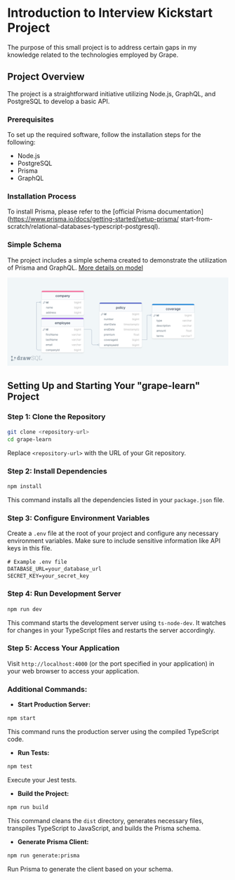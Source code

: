 # Introduction to Interview Kickstart Project

The purpose of this small project is to address certain gaps in my knowledge related to the technologies employed by Grape.

## Project Overview

The project is a straightforward initiative utilizing Node.js, GraphQL, and PostgreSQL to develop a basic API.

### Prerequisites

To set up the required software, follow the installation steps for the following:

- Node.js
- PostgreSQL
- Prisma
- GraphQL


### Installation Process

To install Prisma, please refer to the [official Prisma documentation](https://www.prisma.io/docs/getting-started/setup-prisma/
start-from-scratch/relational-databases-typescript-postgresql).

### Simple Schema 

The project includes a simple schema created to demonstrate the utilization of Prisma and GraphQL. [More details on model](doc/schema.md)

![Database Schema](doc/db_schema.png)



## Setting Up and Starting Your "grape-learn" Project

### Step 1: Clone the Repository

```bash
git clone <repository-url>
cd grape-learn
```

Replace `<repository-url>` with the URL of your Git repository.

### Step 2: Install Dependencies

```bash
npm install
```

This command installs all the dependencies listed in your `package.json` file.

### Step 3: Configure Environment Variables

Create a `.env` file at the root of your project and configure any necessary environment variables. Make sure to include sensitive information like API keys in this file.

```env
# Example .env file
DATABASE_URL=your_database_url
SECRET_KEY=your_secret_key
```

### Step 4: Run Development Server

```bash
npm run dev
```

This command starts the development server using `ts-node-dev`. It watches for changes in your TypeScript files and restarts the server accordingly.

### Step 5: Access Your Application

Visit `http://localhost:4000` (or the port specified in your application) in your web browser to access your application.

### Additional Commands:

- **Start Production Server:**

```bash
npm start
```

This command runs the production server using the compiled TypeScript code.

- **Run Tests:**

```bash
npm test
```

Execute your Jest tests.

- **Build the Project:**

```bash
npm run build
```

This command cleans the `dist` directory, generates necessary files, transpiles TypeScript to JavaScript, and builds the Prisma schema.

- **Generate Prisma Client:**

```bash
npm run generate:prisma
```

Run Prisma to generate the client based on your schema.


